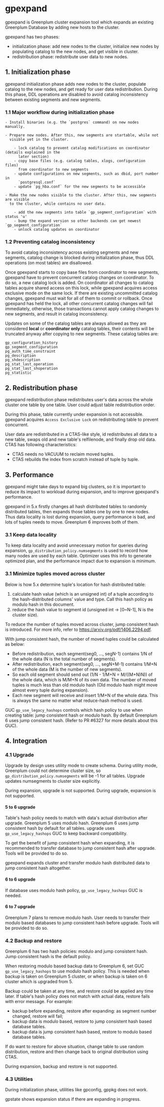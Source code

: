 # gpexpand

gpexpand is Greenplum cluster expansion tool which expands an existing Greenplum
Database by adding new hosts to the cluster.

gpexpand has two phases:

* initialization phase: add new nodes to the cluster, initialize new nodes by
populating catalog to the new nodes, and get visible in cluster.
* redistribution phase: redistribute user data to new nodes.

## 1. Initialization phase

gpexpand initialization phase adds new nodes to the cluster, populate catalog to the new nodes,
and get ready for user data redistribution. During this phase, DDL operations
are disabled to avoid catalog inconsistency between existing segments and new segments.

### 1.1 Major workflow during initialization phase

	- Install binaries (e.g. the `postgres` command) on new nodes manually.

	- Prepare new nodes. After this, new segments are startable, while not
	  visible yet in the cluster.

		- lock catalog to prevent catalog modifications on coordinator (details explained in the
		  later section)
		- copy base files (e.g. catalog tables, xlogs, configuration files)
		  from coordinator to new segments
		- update configurations on new segments, such as dbid, port number in
		  `postgresql.conf`
		- update `pg_hba.conf` for the new segments to be accessible

	- Make the new nodes visible to the cluster. After this, new segments are visible
	  to the cluster, while contains no user data.

		- add the new segments into table `gp_segment_configuration` with status 'u'
		- bump the expand version so other backends can get newest `gp_segment_configuration`
		- unlock catalog updates on coordinator

### 1.2 Preventing catalog inconsistency

To avoid catalog inconsistency across existing segments and new segments,
catalog change is blocked during initialization phase, thus DDL operations (on most
tables) are disallowed.

Once gpexpand starts to copy base files from coordinator to new segments, gpexpand have to
prevent concurrent catalog changes on coordinator. To do so, a new catalog lock is added.
On coordinator all changes to catalog tables acquire shared access on
this lock, while gpexpand acquires access exclusive mode on the same lock. If
there are existing uncommitted catalog changes, gpexpand must wait for all of
them to commit or rollback. Once gpexpand has held the lock, all other concurrent
catalog changes will fail immediately, otherwise, those transactions cannot apply
catalog changes to new segments, and result in catalog inconsistency.

Updates on some of the catalog tables are always allowed as they are
considered __local__ or __coordinator only__ catalog tables, their contents will be
truncated anyway after copying to new segments. These catalog tables are:

    gp_configuration_history
    gp_segment_configuration
    pg_auth_time_constraint
    pg_description
    pg_shdescription
    pg_stat_last_operation
    pg_stat_last_shoperation
    pg_statistic

## 2. Redistribution phase

gpexpand redistribution phase redistributes user's data across the whole cluster
one table by one table. User could adjust table redistribution order.

During this phase, table currently under expansion is not accessible. gpexpand
acquires `Access Exclusive Lock` on redistributing table to prevent concurrent.

User data are redistributed in a CTAS-like style, id redistributes all data to
a new table, swaps old and new table's relfilenode, and finally drop old data.
CTAS has following characteristics:

* CTAS needs no VACUUM to reclaim moved tuples.
* CTAS rebuilds the index from scratch instead of tuple by tuple.

## 3. Performance

gpexpand might take days to expand big clusters, so it is important to reduce its
impact to workload during expansion, and to improve gpexpand's performance.

gpexpand in 5.x firstly changes all hash distributed tables to randomly distributed
tables, then expands those tables one by one to new nodes. Thus data locality is
lost during expansion, query performance is bad, and lots of tuples needs to move.
Greenplum 6 improves both of them.

### 3.1 Keep data locality

To keep data locality and avoid unnecessary motion for queries during expansion,
`gp_distribution_policy.numsegments` is used to record how many nodes are used by
each table. Optimizer uses this info to generate optimized plan, and the performance
impact due to expansion is minimum.

### 3.1 Minimize tuples moved across cluster

Below is how 5.x determine tuple's location for hash distributed table:

1. calculate hash value (which is an unsigned int) of a tuple according to the
hash-distributed columns' value and type. Call this hash policy as modulo hash
in this document.
2. reduce the hash value to segment id (unsigned int -> [0~N-1], N is the cluster
size).

To reduce the number of tuples moved across cluster, jump consistent hash is
introduced. For more info, refer to https://arxiv.org/pdf/1406.2294.pdf.

With jump consistent hash, the number of moved tuples could be calculated as below:

* Before redistribution, each segment(seg0, ..., segN-1) contains 1/N of the
whole data (N is the total number of segments).
* After redistribution, each segment(seg0, ..., segN+M-1) contains 1/M+N of the
whole data (M is the number of new segments).
* So each old segment should send out (1/N - 1/M+N = M/((M+N)N)) of the whole data,
which is M/M+N of its own data. The number of moved tuples is much less than old
modulo hash (Old modulo hash might move almost every tuple during expansion).
* Each new segment will receive and insert 1/M+N of the whole data. This is
always the same no matter what reduce-hash method is used.

GUC `gp_use_legacy_hashops` controls which hash policy to use when creating table:
jump consistent hash or modulo hash. By default Greenplum 6 uses jump consistent
hash. (Refer to PR #6327 for more details about this GUC).

## 4. Integration

### 4.1 Upgrade

Upgrade by design uses utility mode to create schema. During utility mode, Greenplum
could not determine cluster size, so `gp_distribution_policy.numsegments` will be
-1 for all tables. Upgrade updates numsegments to cluster size explicitly.

During expansion, upgrade is not supported. During upgrade, expansion is not supported.

#### 5 to 6 upgrade

Table's hash policy needs to match with data's actual distribution after upgrade.
Greenplum 5 uses modulo hash. Greenplum 6 uses jump consistent hash by default
for all tables. upgrade uses `gp_use_legacy_hashops` GUC to keep backward
compatibility.

To get the benefit of jump consistent hash when expanding, it is recommended to
transfer database to jump consistent hash after upgrade. Tools will be provided
to do so.

gpexpand expands cluster and transfer modulo hash distributed data to jump
consistent hash altogether.

#### 6 to 6 upgrade

If database uses modulo hash policy, `gp_use_legacy_hashops` GUC is needed.

#### 6 to 7 upgrade

Greenplum 7 plans to remove modulo hash. User needs to transfer their modulo based
databases to jump consistent hash before upgrade. Tools will be provided to do so.

### 4.2 Backup and restore

Greenplum 6 has two hash policies: modulo and jump consistent hash. Jump consistent
hash is the default policy.

When restoring modulo based backup data to Greenplum 6, set GUC
`gp_use_legacy_hashops` to use modulo hash policy. This is needed when backup is
taken on Greenplum 5 cluster, or when backup is taken on 6 cluster which is
upgraded from 5.

Backup could be taken at any time, and restore could be applied any time later.
If table's hash policy does not match with actual data, restore fails with error
message. For example:

- backup before expanding, restore after expanding: as segment number changed,
restore will fail;
- backup data is modulo based, restore to jump consistent hash based database tables.
- backup data is jump consistent hash based, restore to modulo based database tables.

If do want to restore for above situation, change table to use random distribution,
restore and then change back to original distribution using CTAS.

During expansion, backup and restore is not supported.

### 4.3 Utilities

During initialization phase, utilities like gpconfig, gppkg does not work.

gpstate shows expansion status if there are expanding in progress.
